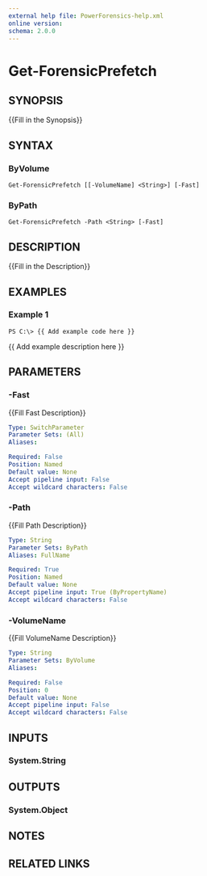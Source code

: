 ```yaml
---
external help file: PowerForensics-help.xml
online version: 
schema: 2.0.0
---
```


# Get-ForensicPrefetch

## SYNOPSIS
{{Fill in the Synopsis}}

## SYNTAX

### ByVolume
```
Get-ForensicPrefetch [[-VolumeName] <String>] [-Fast]
```

### ByPath
```
Get-ForensicPrefetch -Path <String> [-Fast]
```

## DESCRIPTION
{{Fill in the Description}}

## EXAMPLES

### Example 1
```
PS C:\> {{ Add example code here }}
```

{{ Add example description here }}

## PARAMETERS

### -Fast
{{Fill Fast Description}}

```yaml
Type: SwitchParameter
Parameter Sets: (All)
Aliases: 

Required: False
Position: Named
Default value: None
Accept pipeline input: False
Accept wildcard characters: False
```

### -Path
{{Fill Path Description}}

```yaml
Type: String
Parameter Sets: ByPath
Aliases: FullName

Required: True
Position: Named
Default value: None
Accept pipeline input: True (ByPropertyName)
Accept wildcard characters: False
```

### -VolumeName
{{Fill VolumeName Description}}

```yaml
Type: String
Parameter Sets: ByVolume
Aliases: 

Required: False
Position: 0
Default value: None
Accept pipeline input: False
Accept wildcard characters: False
```

## INPUTS

### System.String


## OUTPUTS

### System.Object

## NOTES

## RELATED LINKS

